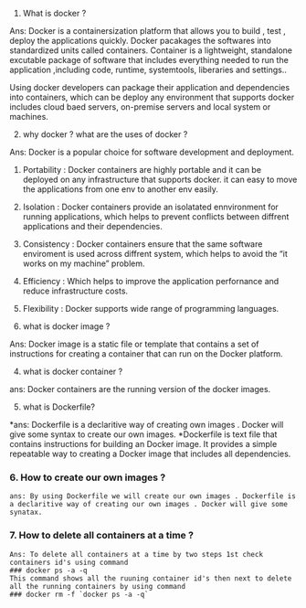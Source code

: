 1. What is docker ?

Ans: Docker is a containersization platform that allows you to build , test , deploy the applications quickly. Docker pacakages the softwares into standardized units called containers. Container is a lightweight, standalone excutable package of software that includes everything needed to run the application ,including code, runtime, systemtools, liberaries and settings..

Using docker developers can package their application and dependencies into containers, which can be deploy any environment that supports docker includes cloud baed servers, on-premise servers and local system or machines.

2. why docker ? what are the uses of docker ?

Ans: Docker is a popular choice for software development and deployment.

1. Portability : Docker containers are highly portable and it can be deployed on any infrastructure that supports docker. it can easy to move the applications from one env to another env easily.
2. Isolation : Docker containers provide an isolatated ennvironment for running applications, which helps to prevent  conflicts between diffrent applications and  their dependencies.
3. Consistency : Docker containers ensure that the same software enviroment is used across diffrent system, which helps  to avoid the “it works on my machine” problem.
4. Efficiency : Which helps to improve the application perfornance and reduce infrastructure costs.
5. Flexibility : Docker supports wide range of programming languages.


3. what is docker image ?

Ans: Docker image is a static file or template that contains a set of instructions for creating a container that can run on the Docker platform.

4. what is docker container ?

ans: Docker containers are the running version of the docker images.

5. what is Dockerfile?

*ans: Dockerfile is a declaritive way of creating own images . Docker will give some syntax to create our own images.
*Dockerfile is text file that contains instructions for building an Docker image. It provides a simple repeatable way to creating a Docker image that includes all dependencies.

### 6. How to create our own images ?

```
ans: By using Dockerfile we will create our own images . Dockerfile is a declaritive way of creating our own images . Docker will give some synatax.
```
### 7. How to delete all containers at a time ?

```
Ans: To delete all containers at a time by two steps 1st check containers id's using command 
### docker ps -a -q 
This command shows all the ruuning container id's then next to delete all the running containers by using command
### docker rm -f `docker ps -a -q`
